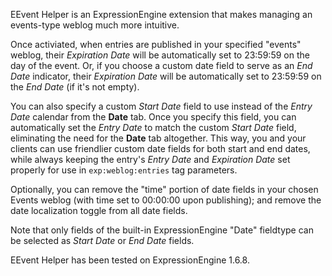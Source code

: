 EEvent Helper is an ExpressionEngine extension that makes managing an events-type weblog much more intuitive.

Once activiated, when entries are published in your specified "events" weblog, their *Expiration Date* will be automatically set to 23:59:59 on the day of the event. Or, if you choose a custom date field to serve as an *End Date* indicator, their *Expiration Date* will be automatically set to 23:59:59 on the *End Date* (if it's not empty).

You can also specify a custom *Start Date* field to use instead of the *Entry Date* calendar from the **Date** tab. Once you specify this field, you can automatically set the *Entry Date* to match the custom *Start Date* field, eliminating the need for the **Date** tab altogether.  This way, you and your clients can use friendlier custom date fields for both start and end dates, while always keeping the entry's *Entry Date* and *Expiration Date* set properly for use in `exp:weblog:entries` tag parameters.

Optionally, you can remove the "time" portion of date fields in your chosen Events weblog (with time set to 00:00:00 upon publishing); and remove the date localization toggle from all date fields.

Note that only fields of the built-in ExpressionEngine "Date" fieldtype can be selected as *Start Date* or *End Date* fields.

EEvent Helper has been tested on ExpressionEngine 1.6.8.